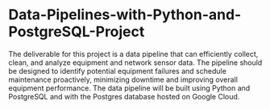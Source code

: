 # Data-Pipelines-with-Python-and-PostgreSQL-Project
The deliverable for this project is a data pipeline that can efficiently collect, clean, and analyze
equipment and network sensor data. The pipeline should be designed to identify potential
equipment failures and schedule maintenance proactively, minimizing downtime and improving
overall equipment performance. The data pipeline will be built using Python and PostgreSQL
and with the Postgres database hosted on Google Cloud.
